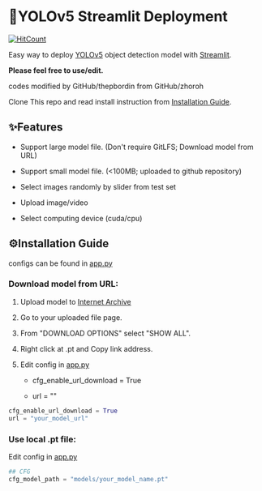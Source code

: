 # 🚀YOLOv5 Streamlit Deployment
[![HitCount](https://hits.dwyl.com/thepbordin/YOLOv5-Streamlit-Deployment.svg?style=flat&show=unique)](http://hits.dwyl.com/thepbordin/YOLOv5-Streamlit-Deployment)


Easy way to deploy [YOLOv5](https://github.com/ultralytics/yolov5) object detection model with [Streamlit](https://streamlit.io/). 



**Please feel free to use/edit.** 

codes modified by GitHub/thepbordin from GitHub/zhoroh

Clone This repo and read install instruction from [Installation Guide](https://github.com/thepbordin/YOLOv5-Streamlit-Deployment#%EF%B8%8Finstallation-guide).



## ✨Features

- Support large model file. (Don't require GitLFS; Download model from URL)

- Support small model file. (<100MB; uploaded to github repository)

- Select images randomly by slider from test set

- Upload image/video

- Select computing device (cuda/cpu)



## ⚙️Installation Guide

configs can be found in [app.py](https://github.com/thepbordin/Obstacle-Detection-for-Blind-people-Deployment/blob/main/app.py)

### Download model from URL:

1. Upload model to [Internet Archive](https://archive.org/)

2. Go to your uploaded file page.

3. From "DOWNLOAD OPTIONS" select "SHOW ALL".

4. Right click at <yourmodelname>.pt and Copy link address.

5. Edit config in [app.py](https://github.com/thepbordin/Obstacle-Detection-for-Blind-people-Deployment/blob/main/app.py)
   
   - cfg_enable_url_download = True
   
   - url = "<copied link address>"

```python
cfg_enable_url_download = True
url = "your_model_url"
```

### Use local .pt file:

Edit config in [app.py](https://github.com/thepbordin/Obstacle-Detection-for-Blind-people-Deployment/blob/main/app.py)

```python
## CFG
cfg_model_path = "models/your_model_name.pt" 
```


